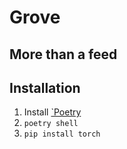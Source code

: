 # Grove
## More than a feed

## Installation
1. Install [`Poetry](https://python-poetry.org/)
2. `poetry shell`
3. `pip install torch`
